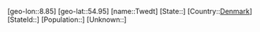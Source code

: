 ﻿---
location: [54.95,8.85]
type: City
tags:
- geo/City


SpocWebEntityId: 35065
isDeleted: false
confidential: public

---
[geo-lon::8.85]
[geo-lat::54.95]
[name::Twedt]
[State::]
[Country::[Denmark](geo/Continent/Europe/Denmark.md)]
[StateId::]
[Population::]
[Unknown::]

